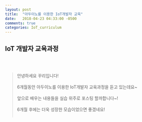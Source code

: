 ```yaml
---
layout: post
title:  "아두이노를 이용한 IoT개발자 교육"
date:   2018-04-23 04:33:00 -0500
comments: true
categories: IoT_curriculum
---
```


## IoT 개발자 교육과정
<br>
<br>

>안녕하세요 꾸리입니다!
><br>
><br>
>6개월동안 아두이노를 이용한 IoT개발자 교육과정을 듣고 있는데요~
><br>
><br>
>앞으로 배우는 내용들을 실습 위주로 포스팅 할까합니다~!
><br>
><br>
>6개월 후에는 더욱 성장한 모습이었으면 좋겠네요!
><br>
><br>


